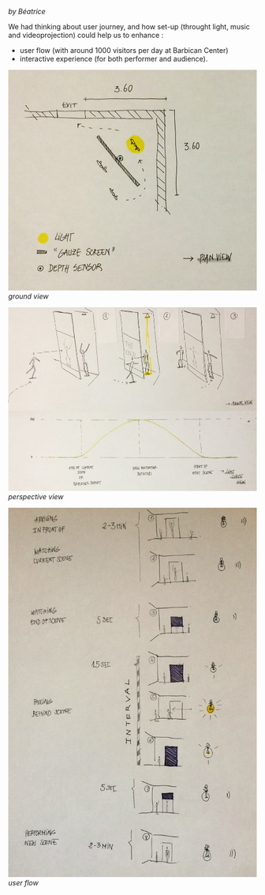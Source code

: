 _by Béatrice_

We had thinking about user journey, and how set-up (throught light, music and videoprojection) could help us to enhance :

* user flow (with around 1000 visitors per day at Barbican Center)
* interactive experience (for both performer and audience).

![image](../project_images/20140602_user_journey/02.png)
_ground view_

![image](../project_images/20140602_user_journey/01.png)
_perspective view_

![image](../project_images/20140602_user_journey/03.png)
_user flow_


